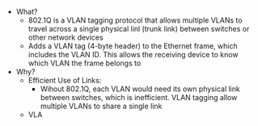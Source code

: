 - What?
	- 802.1Q is a VLAN tagging protocol that allows multiple VLANs to travel across a single physical linl (trunk link) between switches or other network devices
	- Adds a VLAN tag (4-byte header) to the Ethernet frame, which includes the VLAN ID. This allows the receiving device to know which VLAN the frame belongs to
- Why?
	- Efficient Use of Links:
		- Wihout 802.1Q, each VLAN would need its own physical link between switches, which is inefficient. VLAN tagging allow multiple VLANs to share a single link
	- VLA
		  
		  
		  